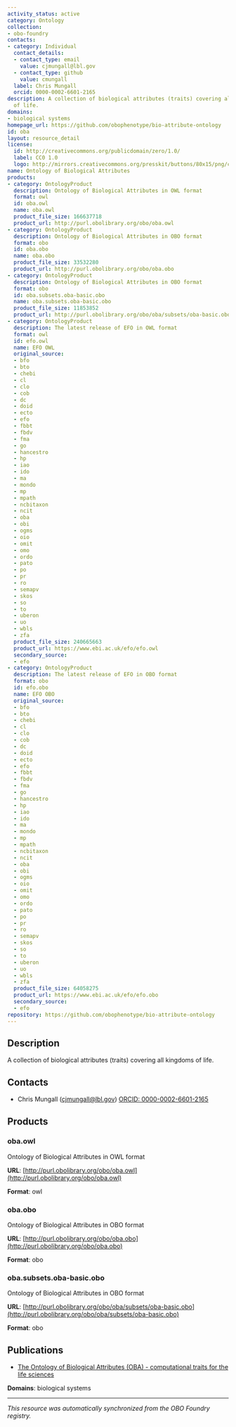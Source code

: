 ```yaml
---
activity_status: active
category: Ontology
collection:
- obo-foundry
contacts:
- category: Individual
  contact_details:
  - contact_type: email
    value: cjmungall@lbl.gov
  - contact_type: github
    value: cmungall
  label: Chris Mungall
  orcid: 0000-0002-6601-2165
description: A collection of biological attributes (traits) covering all kingdoms
  of life.
domains:
- biological systems
homepage_url: https://github.com/obophenotype/bio-attribute-ontology
id: oba
layout: resource_detail
license:
  id: http://creativecommons.org/publicdomain/zero/1.0/
  label: CC0 1.0
  logo: http://mirrors.creativecommons.org/presskit/buttons/80x15/png/cc-zero.png
name: Ontology of Biological Attributes
products:
- category: OntologyProduct
  description: Ontology of Biological Attributes in OWL format
  format: owl
  id: oba.owl
  name: oba.owl
  product_file_size: 166637718
  product_url: http://purl.obolibrary.org/obo/oba.owl
- category: OntologyProduct
  description: Ontology of Biological Attributes in OBO format
  format: obo
  id: oba.obo
  name: oba.obo
  product_file_size: 33532280
  product_url: http://purl.obolibrary.org/obo/oba.obo
- category: OntologyProduct
  description: Ontology of Biological Attributes in OBO format
  format: obo
  id: oba.subsets.oba-basic.obo
  name: oba.subsets.oba-basic.obo
  product_file_size: 11853852
  product_url: http://purl.obolibrary.org/obo/oba/subsets/oba-basic.obo
- category: OntologyProduct
  description: The latest release of EFO in OWL format
  format: owl
  id: efo.owl
  name: EFO OWL
  original_source:
  - bfo
  - bto
  - chebi
  - cl
  - clo
  - cob
  - dc
  - doid
  - ecto
  - efo
  - fbbt
  - fbdv
  - fma
  - go
  - hancestro
  - hp
  - iao
  - ido
  - ma
  - mondo
  - mp
  - mpath
  - ncbitaxon
  - ncit
  - oba
  - obi
  - ogms
  - oio
  - omit
  - omo
  - ordo
  - pato
  - po
  - pr
  - ro
  - semapv
  - skos
  - so
  - to
  - uberon
  - uo
  - wbls
  - zfa
  product_file_size: 240665663
  product_url: https://www.ebi.ac.uk/efo/efo.owl
  secondary_source:
  - efo
- category: OntologyProduct
  description: The latest release of EFO in OBO format
  format: obo
  id: efo.obo
  name: EFO OBO
  original_source:
  - bfo
  - bto
  - chebi
  - cl
  - clo
  - cob
  - dc
  - doid
  - ecto
  - efo
  - fbbt
  - fbdv
  - fma
  - go
  - hancestro
  - hp
  - iao
  - ido
  - ma
  - mondo
  - mp
  - mpath
  - ncbitaxon
  - ncit
  - oba
  - obi
  - ogms
  - oio
  - omit
  - omo
  - ordo
  - pato
  - po
  - pr
  - ro
  - semapv
  - skos
  - so
  - to
  - uberon
  - uo
  - wbls
  - zfa
  product_file_size: 64058275
  product_url: https://www.ebi.ac.uk/efo/efo.obo
  secondary_source:
  - efo
repository: https://github.com/obophenotype/bio-attribute-ontology
---
```

## Description

A collection of biological attributes (traits) covering all kingdoms of life.

## Contacts

- Chris Mungall (cjmungall@lbl.gov) [ORCID: 0000-0002-6601-2165](https://orcid.org/0000-0002-6601-2165)

## Products

### oba.owl

Ontology of Biological Attributes in OWL format

**URL**: [http://purl.obolibrary.org/obo/oba.owl](http://purl.obolibrary.org/obo/oba.owl)

**Format**: owl

### oba.obo

Ontology of Biological Attributes in OBO format

**URL**: [http://purl.obolibrary.org/obo/oba.obo](http://purl.obolibrary.org/obo/oba.obo)

**Format**: obo

### oba.subsets.oba-basic.obo

Ontology of Biological Attributes in OBO format

**URL**: [http://purl.obolibrary.org/obo/oba/subsets/oba-basic.obo](http://purl.obolibrary.org/obo/oba/subsets/oba-basic.obo)

**Format**: obo

## Publications

- [The Ontology of Biological Attributes (OBA) - computational traits for the life sciences](https://doi.org/10.1007/s00335-023-09992-1)

**Domains**: biological systems

---

*This resource was automatically synchronized from the OBO Foundry registry.*